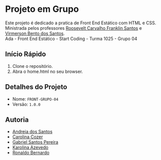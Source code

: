 # Projeto em Grupo

<p>
  Este projeto é dedicado a pratica de Front End Estático com HTML e CSS. <br />
  Ministrada pelos professores <a href="roosevelt.franklin81@gmail.com">Roosevelt Carvalho Franklin Santos</a> e <a href="mailto:virmerson.dev@gmail.com">Virmerson Bento dos Santos</a>. <br />
  Ada - Front End Estático - Start Coding - Turma 1025 - Grupo 04 <br />
</p>

## Início Rápido

1. Clone o repositório.
2. Abra o home.html no seu browser.

## Detalhes do Projeto

- Nome: `FRONT-GRUPO-04`
- Versão: `1.0.0`

## Autoria

- <a href="mailto:a.dos.santos@sap.com">Andreia dos Santos</a>
- <a href="mailto:carolina.cozer@sap.com">Carolina Cozer</a>
- <a href="mailto:g.pereira@sap.com">Gabriel Santos Pereira</a>
- <a href="mailto:karolina.azevedo@sap.com">Karolina Azevedo</a>
- <a href="mailto:ronaldo.bernardo@sap.com">Ronaldo Bernardo</a>


